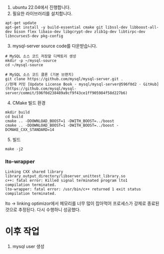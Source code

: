 1. ubuntu 22.04에서 진행합니다.
2. 필요한 라이브러리를 설치합니다.
```
apt-get update
apt-get install -y build-essential cmake git libssl-dev libboost-all-dev bison flex libaio-dev libgcrypt-dev zlib1g-dev libtirpc-dev libncurses5-dev pkg-config
```

3. mysql-server source code를 다운받습니다.
```
# MySQL 소스 코드 저장할 디렉토리 생성
mkdir -p ~/mysql-source
cd ~/mysql-source

# MySQL 소스 코드 클론 (기본 브랜치)
git clone https://github.com/mysql/mysql-server.git .
//현재 커밋 [Update License Book · mysql/mysql-server@596f0d2 · GitHub](https://github.com/mysql/mysql-server/commit/596f0d238489a9cf9f43ce1ff905984f58d227b6)
```


4. CMake 빌드 환경
```
mkdir build
cd build
cmake .. -DDOWNLOAD_BOOST=1 -DWITH_BOOST=../boost
cmake .. -DDOWNLOAD_BOOST=1 -DWITH_BOOST=../boost -DCMAKE_CXX_STANDARD=14
```

5. 빌드
```
make -j2
```


### lto-wrapper
```
Linking CXX shared library library_output_directory/libserver_unittest_library.so
c++: fatal error: Killed signal terminated program lto1
compilation terminated.
lto-wrapper: fatal error: /usr/bin/c++ returned 1 exit status
compilation terminated.
```

lto -> linking optimizor에서 메모리를 너무 많이 잡아먹어 프로세스가 강제로 종료된 것으로 추정된다. 다시 수행하니 성공했다.

# 이후 작업
1. mysql user 생성